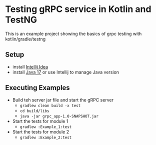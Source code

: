 # Testing gRPC service in Kotlin and TestNG
This is an example project showing the basics of grpc testing with kotlin/gradle/testng

## Setup 
* install [Intellij Idea](https://www.jetbrains.com/idea/download/?section=linux)
* install [Java 17](https://www.oracle.com/java/technologies/javase/jdk17-archive-downloads.html) or use Intellij to manage Java version

## Executing Examples

* Build teh server jar file and start the gRPC server
  * `gradlew clean build -x test`
  * `cd build/libs`
  * `java -jar grpc_app-1.0-SNAPSHOT.jar`
* Start the tests for module 1
  * `gradlew :Example_1:test`
* Start the tests for module 2
  * `gradlew :Example_2:test`